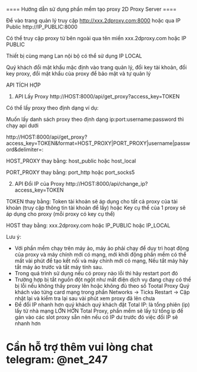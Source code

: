 ==== Hướng dẫn sử dụng phần mềm tạo proxy 2D Proxy Server ====

Để vào trang quản lý truy cập http://xxx.2dproxy.com:8000 hoặc 
qua IP Public http://IP_PUBLIC:8000

Có thể truy cập proxy từ bên ngoài qua tên miền xxx.2dproxy.com hoặc IP PUBLIC

Thiết bị cùng mạng Lan nội bộ có thể sử dụng IP LOCAL

Quý khách đổi mật khẩu mặc định vào trang quản lý, đổi key tài khoản, đổi key proxy, đổi mật khẩu của proxy để bảo mật và tự quản lý


API TÍCH HỢP
1. API Lấy Proxy
http://HOST:8000/api/get_proxy?access_key=TOKEN

Có thể lấy proxy theo định dạng ví dụ:

Muốn lấy danh sách proxy theo định dạng ip:port:username:password thì chạy api dưới

http://HOST:8000/api/get_proxy?access_key=TOKEN&format=HOST_PROXY|PORT_PROXY|username|password&delimiter=:

HOST_PROXY thay bằng: host_public hoặc host_local

PORT_PROXY thay bằng: port_http hoặc port_socks5

2. API Đổi IP của Proxy
http://HOST:8000/api/change_ip?access_key=TOKEN

TOKEN thay bằng: Token tài khoản sẽ áp dụng cho tất cả proxy của tài khoản (truy cập thông tin tài khoản để lấy) hoặc 
Key cụ thể của 1 proxy sẽ áp dụng cho proxy (mỗi proxy có key cụ thể)

HOST thay bằng: xxx.2dproxy.com hoặc IP_PUBLIC hoặc IP_LOCAL

Lưu ý: 
- Với phần mềm chạy trên máy ảo, máy ảo phải chạy để duy trì hoạt động của proxy và máy chính mới có mạng, mới khởi động phần mềm có thể mất vài phút để tạo kết nối và máy chính mới có mạng, Nếu tắt máy hãy tắt máy ảo trước và tắt máy tính sau.
- Trong quá trình sử dụng nếu có proxy nào lỗi thì hãy restart port đó
- Trường hợp bị tắt nguồn đột ngột như mất điện dịch vụ đang chạy có thể bị lỗi nếu không thấy proxy lên hoặc không đủ theo số Tootal Proxy Quý khách vào từng card mạng trong phần Networks -> Ticks Restart -> Cập nhật lại và kiểm tra lại sau vài phút xem proxy đã lên chưa
- Để đổi IP nhanh hơn quý khách quý khách đặt Total IP: là tổng phiên (ip) lấy từ nhà mạng LỚN HƠN Total Proxy, phần mềm sẽ lấy từ tổng ip để gán vào các slot proxy sẵn nên nếu có IP dư trước đó việc đổi IP sẽ nhanh hơn

# Cần hỗ trợ thêm vui lòng chat telegram: @net_247
